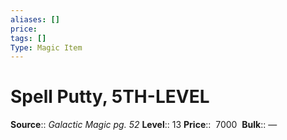 ```yaml
---
aliases: []
price: 
tags: []
Type: Magic Item
---
```


# Spell Putty, 5TH-LEVEL

**Source**:: _Galactic Magic pg. 52_
**Level**:: 13
**Price**::  7000 
**Bulk**:: —
